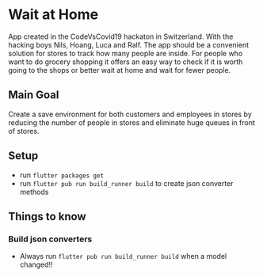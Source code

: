 # Wait at Home

App created in the CodeVsCovid19 hackaton in Switzerland. With the hacking boys Nils, Hoang, Luca and Ralf.
The app should be a convenient solution for stores to track how many people are inside.
For people who want to do grocery shopping it offers an easy way to check if it is worth going to
the shops or better wait at home and wait for fewer people.

## Main Goal
Create a save environment for both customers and employees in stores by reducing the number of people in stores and eliminate huge queues in front of stores.

## Setup
- run `flutter packages get`
- run `flutter pub run build_runner build` to create json converter methods

## Things to know

### Build json converters
- Always run `flutter pub run build_runner build` when a model changed!!